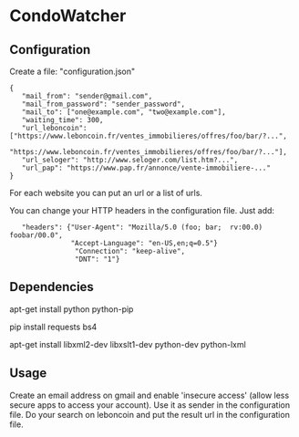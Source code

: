 # CondoWatcher

Configuration
-------------

Create a file: "configuration.json"

```
{
   "mail_from": "sender@gmail.com",
   "mail_from_password": "sender_password",
   "mail_to": ["one@example.com", "two@example.com"],
   "waiting_time": 300,
   "url_leboncoin": ["https://www.leboncoin.fr/ventes_immobilieres/offres/foo/bar/?...",
                     "https://www.leboncoin.fr/ventes_immobilieres/offres/foo/bar/?..."],
   "url_seloger": "http://www.seloger.com/list.htm?...",
   "url_pap": "https://www.pap.fr/annonce/vente-immobiliere-..."
}
```

For each website you can put an url or a list of urls.

You can change your HTTP headers in the configuration file. Just add:

```
   "headers": {"User-Agent": "Mozilla/5.0 (foo; bar;  rv:00.0) foobar/00.0",
               "Accept-Language": "en-US,en;q=0.5"}
                "Connection": "keep-alive",
                "DNT": "1"}
```

Dependencies
------------

apt-get install python python-pip

pip install requests bs4

apt-get install libxml2-dev libxslt1-dev python-dev python-lxml

Usage
-----
Create an email address on gmail and enable 'insecure access' (allow less secure apps to access your account).
Use it as sender in the configuration file.
Do your search on leboncoin and put the result url in the configuration file.
